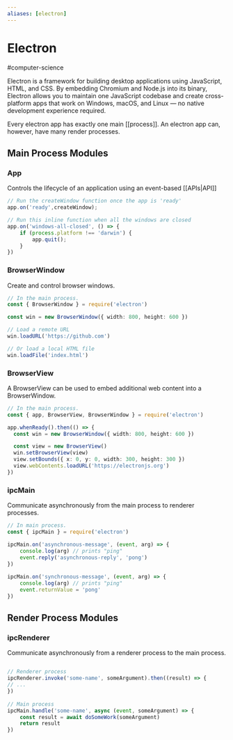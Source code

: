 ```yaml
---
aliases: [electron]
---
```

# Electron
#computer-science 

Electron is a framework for building desktop applications using JavaScript, HTML, and CSS. By embedding Chromium and Node.js into its binary, Electron allows you to maintain one JavaScript codebase and create cross-platform apps that work on Windows, macOS, and Linux — no native development experience required.

Every electron app has exactly one main [[process]]. An electron app can, however, have many render processes.

## Main Process Modules
### App
Controls the lifecycle of an application using an event-based [[APIs|API]]

```typescript
// Run the createWindow function once the app is 'ready'
app.on('ready',createWindow);

// Run this inline function when all the windows are closed
app.on('windows-all-closed', () => {
	if (process.platform !== 'darwin') {
		app.quit();
	}
})
```

### BrowserWindow

Create and control browser windows.

```typescript
// In the main process.
const { BrowserWindow } = require('electron')

const win = new BrowserWindow({ width: 800, height: 600 })

// Load a remote URL
win.loadURL('https://github.com')

// Or load a local HTML file
win.loadFile('index.html')
```

### BrowserView

A BrowserView can be used to embed additional web content into a BrowserWindow.

```typescript
// In the main process.
const { app, BrowserView, BrowserWindow } = require('electron')

app.whenReady().then(() => {
  const win = new BrowserWindow({ width: 800, height: 600 })

  const view = new BrowserView()
  win.setBrowserView(view)
  view.setBounds({ x: 0, y: 0, width: 300, height: 300 })
  view.webContents.loadURL('https://electronjs.org')
})
```

### ipcMain

Communicate asynchronously from the main process to renderer processes.

```typescript
// In main process.  
const { ipcMain } = require('electron')  

ipcMain.on('asynchronous-message', (event, arg) => {  
	console.log(arg) // prints "ping"  
	event.reply('asynchronous-reply', 'pong')  
})  
  
ipcMain.on('synchronous-message', (event, arg) => {  
	console.log(arg) // prints "ping"  
	event.returnValue = 'pong'  
})
```

## Render Process Modules

### ipcRenderer

Communicate asynchronously from a renderer process to the main process.

```typescript

// Renderer process  
ipcRenderer.invoke('some-name', someArgument).then((result) => {  
// ...  
})  
  
// Main process  
ipcMain.handle('some-name', async (event, someArgument) => {  
	const result = await doSomeWork(someArgument)  
	return result  
})
```





